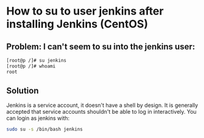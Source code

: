 # How to su to user jenkins after installing Jenkins (CentOS)

## Problem: I can't seem to su into the jenkins user:
```bash
[root@p /]# su jenkins
[root@p /]# whoami
root
```

## Solution
Jenkins is a service account, it doesn't have a shell by design.
It is generally accepted that service accounts shouldn't be able to log in interactively.
You can login as jenkins with:
```bash
sudo su -s /bin/bash jenkins
```




